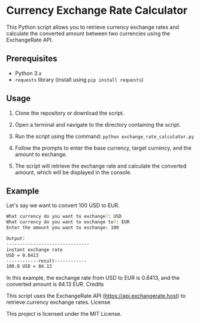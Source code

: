 # Currency Exchange Rate Calculator

This Python script allows you to retrieve currency exchange rates and calculate the converted amount between two currencies using the ExchangeRate API.

## Prerequisites

- Python 3.x
- `requests` library (install using `pip install requests`)

## Usage

1. Clone the repository or download the script.

2. Open a terminal and navigate to the directory containing the script.

3. Run the script using the command: `python exchange_rate_calculator.py`

4. Follow the prompts to enter the base currency, target currency, and the amount to exchange.

5. The script will retrieve the exchange rate and calculate the converted amount, which will be displayed in the console.

## Example

Let's say we want to convert 100 USD to EUR.

```bash
What currency do you want to exchange?: USD
What currency do you want to exchange to?: EUR
Enter the amount you want to exchange: 100

Output:
-------------------------------
instant exchange rate
USD = 0.8413
------------result------------
100.0 USD = 84.13
```
In this example, the exchange rate from USD to EUR is 0.8413, and the converted amount is 84.13 EUR.
Credits

This script uses the ExchangeRate API (https://api.exchangerate.host) to retrieve currency exchange rates.
License

This project is licensed under the MIT License.
